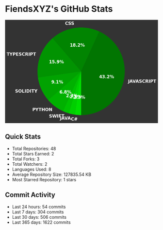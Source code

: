 # FiendsXYZ's GitHub Stats

![Language Distribution](chart.png)

## Quick Stats
- Total Repositories: 48
- Total Stars Earned: 2
- Total Forks: 3
- Total Watchers: 2
- Languages Used: 8
- Average Repository Size: 127835.54 KB
- Most Starred Repository: 1 stars

## Commit Activity
- Last 24 hours: 54 commits
- Last 7 days: 304 commits
- Last 30 days: 506 commits
- Last 365 days: 1622 commits
